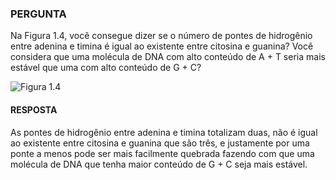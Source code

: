 ### PERGUNTA

Na Figura 1.4, você consegue dizer se o número de pontes de hidrogênio entre adenina e timina é igual ao existente entre citosina e guanina? Você considera que uma molécula de DNA com alto conteúdo de A + T seria mais estável que uma com alto conteúdo de G + C?

![Figura 1.4](https://pbs.twimg.com/media/D5pqPn6WkAIYyaM?format=jpg&name=900x900)

#### RESPOSTA

As pontes de hidrogênio entre adenina e timina totalizam duas, não é igual ao existente entre citosina e guanina que são três, e justamente por uma ponte a menos pode ser mais facilmente quebrada fazendo com que uma molécula de DNA que tenha maior conteúdo de G + C seja mais estável. 
